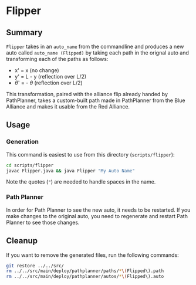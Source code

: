 # Flipper
## Summary
`Flipper` takes in an `auto_name` from the commandline and produces a new auto called 
`auto_name (Flipped)` by taking each path in the orignal auto and transforming each of
the paths as follows:
- x' = x (no change)
- y' = L - y (reflection over L/2)
- $\theta$' = - $\theta$ (reflection over L/2)

This transformation, paired with the alliance flip already handed by PathPlanner, takes a custom-built path made in PathPlanner from the Blue Alliance and makes it usable from
the Red Alliance.

## Usage
### Generation
This command is easiest to use from this directory (`scripts/flipper`):
```bash
cd scripts/flipper
javac Flipper.java && java Flipper "My Auto Name"
```
Note the quotes (`"`) are needed to handle spaces in the name. 

### Path Planner
In order for Path Planner to see the new auto, it needs to be restarted. If you make changes to the original auto, you need to regenerate and restart
Path Planner to see those changes.

## Cleanup
If you want to remove the generated files, run the following commands:
```bash
git restore ../../src/
rm ../../src/main/deploy/pathplanner/paths/*\(Flipped\).path 
rm ../../src/main/deploy/pathplanner/autos/*\(Flipped\).auto
```
